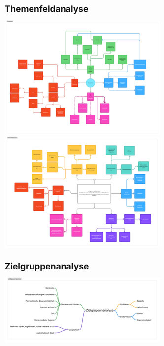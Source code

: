 # Themenfeldanalyse
![Concept Map](image-2.png)
![Themefeldcluster](image-1.png)

# Zielgruppenanalyse
![Zielgruppenanalyse](image.png)
